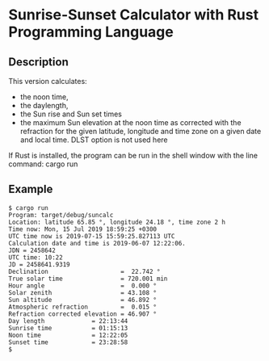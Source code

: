 # Sunrise-Sunset Calculator with Rust Programming Language  

## Description

This version calculates:
   - the noon time,
   - the daylength, 
   - the Sun rise and Sun set times 
   - the maximum Sun elevation at the noon time as corrected with the refraction 
     for the given latitude, longitude and time zone  on a given date and local time.
     DLST option is not used here 

If Rust is installed, the program can be run in the shell window with the line command: cargo run

## Example
```
$ cargo run
Program: target/debug/suncalc
Location: latitude 65.85 °, longitude 24.18 °, time zone 2 h
Time now: Mon, 15 Jul 2019 18:59:25 +0300
UTC time now is 2019-07-15 15:59:25.827113 UTC
Calculation date and time is 2019-06-07 12:22:06.
JDN = 2458642
UTC time: 10:22
JD = 2458641.9319
Declination                    =  22.742 °
True solar time                = 720.001 min
Hour angle                     =  0.000 °
Solar zenith                   = 43.108 °
Sun altitude                   = 46.892 °
Atmospheric refraction         =  0.015 °
Refraction corrected elevation = 46.907 °
Day length             = 22:13:44
Sunrise time           = 01:15:13 
Noon time              = 12:22:05
Sunset time            = 23:28:58
$
```

